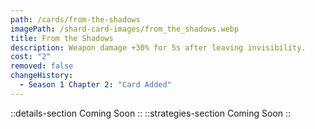```yaml
---
path: /cards/from-the-shadows
imagePath: /shard-card-images/from_the_shadows.webp
title: From the Shadows
description: Weapon damage +30% for 5s after leaving invisibility.
cost: "2"
removed: false
changeHistory:
  - Season 1 Chapter 2: "Card Added"
---
```

::details-section
Coming Soon
::
::strategies-section
Coming Soon
::